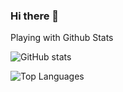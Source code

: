 ### Hi there 👋

<!--
**atchertchian/atchertchian** is a ✨ _special_ ✨ repository because its `README.md` (this file) appears on your GitHub profile.

Here are some ideas to get you started:

- 🔭 I’m currently working on ...
- 🌱 I’m currently learning ...
- 👯 I’m looking to collaborate on ...
- 🤔 I’m looking for help with ...
- 💬 Ask me about ...
- 📫 How to reach me: ...
- 😄 Pronouns: ...
- ⚡ Fun fact: ...
-->

Playing with Github Stats

![GitHub stats](https://github-readme-stats.vercel.app/api?username=atchertchian&count_private=true&show_icons=true)

![Top Languages](https://github-readme-stats.vercel.app/api/top-langs/?username=atchertchian)
